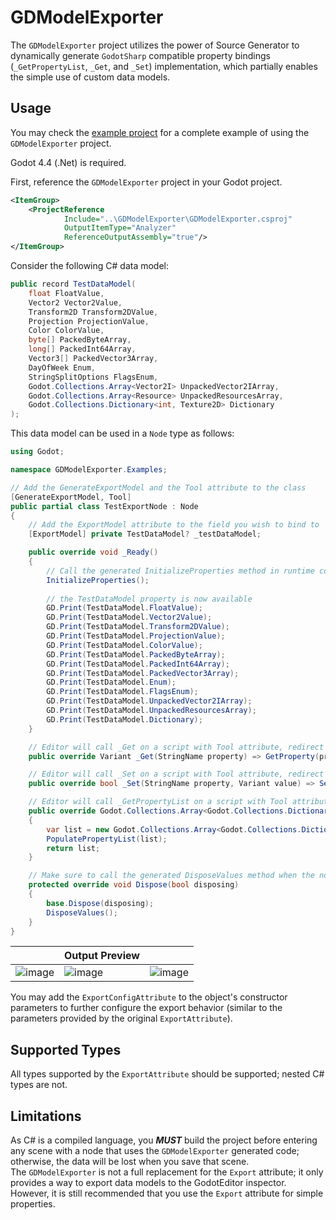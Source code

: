 # GDModelExporter

The `GDModelExporter` project utilizes the power of Source Generator to dynamically generate `GodotSharp` compatible property bindings (`_GetPropertyList`, `_Get`, and `_Set`) implementation, which partially enables the simple use of custom data models.

## Usage

You may check the [example project](./GDModelExporter.Examples/) for a complete example of using the `GDModelExporter` project.

Godot 4.4 (.Net) is required.

First, reference the `GDModelExporter` project in your Godot project.

```xml
<ItemGroup>
    <ProjectReference
            Include="..\GDModelExporter\GDModelExporter.csproj"
            OutputItemType="Analyzer"
            ReferenceOutputAssembly="true"/>
</ItemGroup>
```

Consider the following C# data model:

```csharp
public record TestDataModel(
    float FloatValue,
    Vector2 Vector2Value,
    Transform2D Transform2DValue,
    Projection ProjectionValue,
    Color ColorValue,
    byte[] PackedByteArray,
    long[] PackedInt64Array,
    Vector3[] PackedVector3Array,
    DayOfWeek Enum,
    StringSplitOptions FlagsEnum,
    Godot.Collections.Array<Vector2I> UnpackedVector2IArray,
    Godot.Collections.Array<Resource> UnpackedResourcesArray,
    Godot.Collections.Dictionary<int, Texture2D> Dictionary
);
```

This data model can be used in a `Node` type as follows:

```csharp
using Godot;

namespace GDModelExporter.Examples;

// Add the GenerateExportModel and the Tool attribute to the class
[GenerateExportModel, Tool]
public partial class TestExportNode : Node
{
    // Add the ExportModel attribute to the field you wish to bind to
    [ExportModel] private TestDataModel? _testDataModel;

    public override void _Ready()
    {
        // Call the generated InitializeProperties method in runtime code for initialization
        InitializeProperties();
        
        // the TestDataModel property is now available
        GD.Print(TestDataModel.FloatValue);
        GD.Print(TestDataModel.Vector2Value);
        GD.Print(TestDataModel.Transform2DValue);
        GD.Print(TestDataModel.ProjectionValue);
        GD.Print(TestDataModel.ColorValue);
        GD.Print(TestDataModel.PackedByteArray);
        GD.Print(TestDataModel.PackedInt64Array);
        GD.Print(TestDataModel.PackedVector3Array);
        GD.Print(TestDataModel.Enum);
        GD.Print(TestDataModel.FlagsEnum);
        GD.Print(TestDataModel.UnpackedVector2IArray);
        GD.Print(TestDataModel.UnpackedResourcesArray);
        GD.Print(TestDataModel.Dictionary);
    }

    // Editor will call _Get on a script with Tool attribute, redirect the call to the generated GetProperty method
    public override Variant _Get(StringName property) => GetProperty(property);

    // Editor will call _Set on a script with Tool attribute, redirect the call to the generated SetProperty method
    public override bool _Set(StringName property, Variant value) => SetProperty(property, value);

    // Editor will call _GetPropertyList on a script with Tool attribute, redirect the call to the generated GetPropertyList method
    public override Godot.Collections.Array<Godot.Collections.Dictionary> _GetPropertyList()
    {
        var list = new Godot.Collections.Array<Godot.Collections.Dictionary>();
        PopulatePropertyList(list);
        return list;
    }

    // Make sure to call the generated DisposeValues method when the node gets freed
    protected override void Dispose(bool disposing)
    {
        base.Dispose(disposing);
        DisposeValues();
    }
}
```

||Output Preview||
|-|-|-|
| ![image](https://github.com/user-attachments/assets/355e2cca-3a07-4ed0-af1a-c16e5a2499e3) | ![image](https://github.com/user-attachments/assets/80bc9d9c-73f6-414f-abfe-b863b8fb8350) | ![image](https://github.com/user-attachments/assets/d61f8793-6ea2-4459-98b3-dd88e88ea024) |

You may add the `ExportConfigAttribute` to the object's constructor parameters to further configure the export behavior (similar to the parameters provided by the original `ExportAttribute`).

## Supported Types

All types supported by the `ExportAttribute` should be supported; nested C# types are not.

## Limitations

As C# is a compiled language, you ***MUST*** build the project before entering any scene with a node that uses the `GDModelExporter` generated code; otherwise, the data will be lost when you save that scene.  
The `GDModelExporter` is not a full replacement for the `Export` attribute; it only provides a way to export data models to the GodotEditor inspector. However, it is still recommended that you use the `Export` attribute for simple properties.
